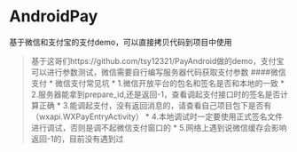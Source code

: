 # AndroidPay
基于微信和支付宝的支付demo，可以直接拷贝代码到项目中使用
>基于这哥们https://github.com/tsy12321/PayAndroid做的demo，支付宝可以进行参数测试，微信需要自行编写服务器代码获取支付参数
####微信支付
         * 微信支付常见坑
         * 1.微信开放平台的包名和签名是否和本地的一致
         * 2.服务器能拿到prepare_id,还是返回-1，查看调起支付接口时的签名是否计算正确
         * 3.能调起支付，没有返回消息的，请查看自己项目包下是否有（wxapi.WXPayEntryActivity）
         * 4.本地调试时一定要使用正式签名文件进行调试，否则是调不起微信支付窗口的
         * 5.网络上遇到说微信缓存会影响返回-1的，目前没有遇到过
